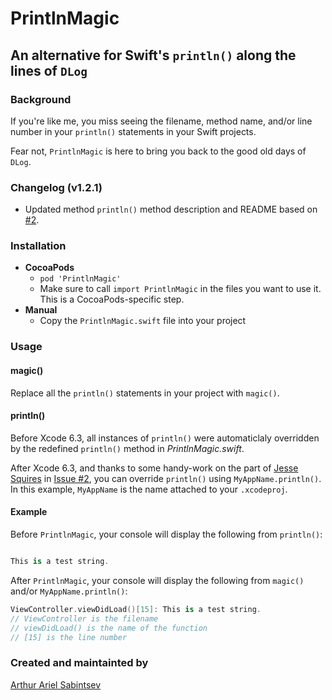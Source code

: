 # PrintlnMagic
## An alternative for Swift's `println()` along the lines of `DLog`

### Background

If you're like me, you miss seeing the filename, method name, and/or line number in your `println()` statements in your Swift projects.

Fear not, `PrintlnMagic` is here to bring you back to the good old days of `DLog`.

### Changelog (v1.2.1)
- Updated method `println()` method description and README based on [#2](https://github.com/ArtSabintsev/PrintlnMagic/issues/2).

### Installation
- **CocoaPods**
  - `pod 'PrintlnMagic'`
  - Make sure to call `import PrintlnMagic` in the files you want to use it. This is a CocoaPods-specific step.
- **Manual**
  - Copy the `PrintlnMagic.swift` file into your project

### Usage

#### magic()
Replace all the `println()` statements in your project with `magic()`.

#### println()
Before Xcode 6.3, all instances of `println()` were automaticlaly overridden by the redefined `println()` method in *PrintlnMagic.swift*.

After Xcode 6.3, and thanks to some handy-work on the part of [Jesse Squires](https://github.com/jessesquires) in [Issue #2](https://github.com/ArtSabintsev/PrintlnMagic/issues/2), you can override `println()` using `MyAppName.println()`. In this example, `MyAppName` is the name attached to your `.xcodeproj`.


#### Example
Before `PrintlnMagic`, your console will display the following from `println()`:

```swift

This is a test string.

```

After `PrintlnMagic`, your console will display the following from `magic()` and/or `MyAppName.println()`:

```swift
ViewController.viewDidLoad()[15]: This is a test string.
// ViewController is the filename
// viewDidLoad() is the name of the function 
// [15] is the line number
``` 

### Created and maintainted by
[Arthur Ariel Sabintsev](http://www.sabintsev.com)
